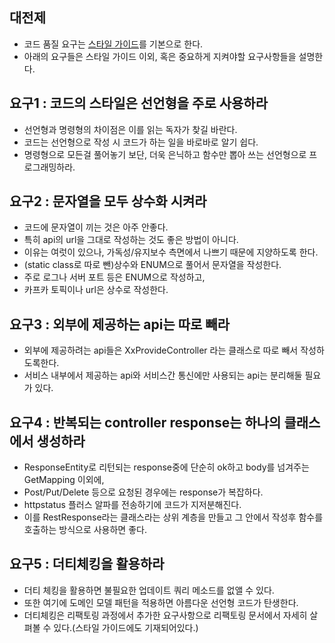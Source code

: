 ## 대전제
* 코드 품질 요구는 [스타일 가이드](https://github.com/liveforone/study/tree/main/%5B%EB%82%98%EB%A7%8C%EC%9D%98%20%EC%8A%A4%ED%83%80%EC%9D%BC%20%EA%B0%80%EC%9D%B4%EB%93%9C%5D)를 기본으로 한다.
* 아래의 요구들은 스타일 가이드 이외, 혹은 중요하게 지켜야할 요구사항들을 설명한다.

## 요구1 : 코드의 스타일은 선언형을 주로 사용하라
* 선언형과 명령형의 차이점은 이를 읽는 독자가 찾길 바란다.
* 코드는 선언형으로 작성 시 코드가 하는 일을 바로바로 알기 쉽다.
* 명령형으로 모든걸 풀어놓기 보단, 더욱 은닉하고 함수만 뽑아 쓰는 선언형으로 프로그래밍하라.

## 요구2 : 문자열을 모두 상수화 시켜라
* 코드에 문자열이 끼는 것은 아주 안좋다.
* 특히 api의 url을 그대로 작성하는 것도 좋은 방법이 아니다.
* 이유는 여럿이 있으나, 가독성/유지보수 측면에서 나쁘기 때문에 지양하도록 한다.
* (static class로 따로 뺀)상수와 ENUM으로 풀어서 문자열을 작성한다.
* 주로 로그나 서버 포트 등은 ENUM으로 작성하고,
* 카프카 토픽이나 url은 상수로 작성한다.

## 요구3 : 외부에 제공하는 api는 따로 빼라
* 외부에 제공하려는 api들은 XxProvideController 라는 클래스로 따로 빼서 작성하도록한다.
* 서비스 내부에서 제공하는 api와 서비스간 통신에만 사용되는 api는 분리해둘 필요가 있다.

## 요구4 : 반복되는 controller response는 하나의 클래스에서 생성하라
* ResponseEntity로 리턴되는 response중에 단순히 ok하고 body를 넘겨주는 GetMapping 이외에,
* Post/Put/Delete 등으로 요청된 경우에는 response가 복잡하다.
* httpstatus 플러스 알파를 전송하기에 코드가 지저분해진다.
* 이를 RestResponse라는 클래스라는 상위 계층을 만들고 그 안에서 작성후 함수를 호출하는 방식으로 사용하면 좋다.

## 요구5 : 더티체킹을 활용하라
* 더티 체킹을 활용하면 불필요한 업데이트 쿼리 메소드를 없앨 수 있다.
* 또한 여기에 도메인 모델 패턴을 적용하면 아름다운 선언형 코드가 탄생한다.
* 더티체킹은 리팩토링 과정에서 추가한 요구사항으로 리팩토링 문서에서 자세히 살펴볼 수 있다.(스타일 가이드에도 기재되어있다.)